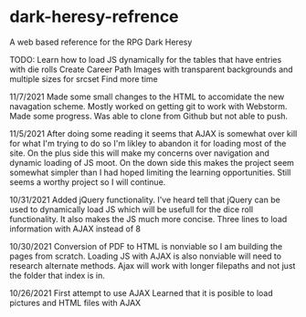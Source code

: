 # dark-heresy-refrence
A web based reference for the RPG Dark Heresy

TODO:
Learn how to load JS dynamically for the tables that have entries with die rolls
Create Career Path Images with transparent backgrounds and multiple sizes for srcset
Find more time


11/7/2021 Made some small changes to the HTML to accomidate the new navagation scheme.  Mostly worked on getting git to work with Webstorm.  Made some progress.
Was able to clone from Github but not able to push.

11/5/2021  After doing some reading it seems that AJAX is somewhat over kill for what I'm trying to do so I'm likley to abandon it for loading most of the site.  On the plus side this will make my concerns over navigation and dynamic loading of JS moot.  On the down side this makes the project seem somewhat simpler than I had hoped limiting the learning opportunities.  Still seems a worthy project so I will continue.

10/31/2021 Added jQuery functionality.  I've heard tell that jQuery can be used to dynamically load JS which will be usefull for the dice roll functionality. It also makes the JS much more concise. Three lines to load information with AJAX instead of 8

10/30/2021 Conversion of PDF to HTML is nonviable so I am building the pages from scratch. Loading JS with AJAX is also nonviable will need to research alternate methods. Ajax will work with longer filepaths and not just the folder that index is in.

10/26/2021 First attempt to use AJAX Learned that it is posible to load pictures and HTML files with AJAX
